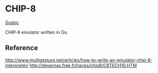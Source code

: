 # CHIP-8

[Godoc](https://godoc.org/github.com/ejholmes/chip8)

CHIP-8 emulator written in Go.

## Reference

http://www.multigesture.net/articles/how-to-write-an-emulator-chip-8-interpreter/
http://devernay.free.fr/hacks/chip8/C8TECH10.HTM
